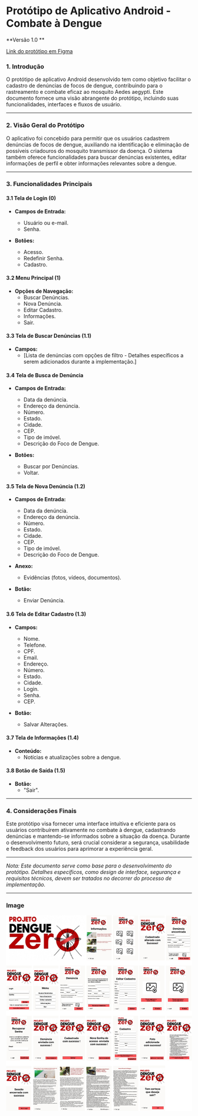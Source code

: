 # Protótipo de Aplicativo Android - Combate à Dengue

**Versão 1.0 **

[Link do protótipo em Figma](https://www.figma.com/proto/RLygnS3hVWtBJHHBDhhNS2/Dengue-Zero?node-id=14-6&starting-point-node-id=3%3A147&mode=design&t=yBAS6JjGASA2fjG6-1)

### **1. Introdução**

O protótipo de aplicativo Android desenvolvido tem como objetivo facilitar o cadastro de denúncias de focos de dengue, contribuindo para o rastreamento e combate eficaz ao mosquito Aedes aegypti. Este documento fornece uma visão abrangente do protótipo, incluindo suas funcionalidades, interfaces e fluxos de usuário.

---

### **2. Visão Geral do Protótipo**

O aplicativo foi concebido para permitir que os usuários cadastrem denúncias de focos de dengue, auxiliando na identificação e eliminação de possíveis criadouros do mosquito transmissor da doença. O sistema também oferece funcionalidades para buscar denúncias existentes, editar informações de perfil e obter informações relevantes sobre a dengue.

---

### **3. Funcionalidades Principais**

#### 3.1 Tela de Login (0)

- **Campos de Entrada:**
  - Usuário ou e-mail.
  - Senha.

- **Botões:**
  - Acesso.
  - Redefinir Senha.
  - Cadastro.

#### 3.2 Menu Principal (1)

- **Opções de Navegação:**
  - Buscar Denúncias.
  - Nova Denúncia.
  - Editar Cadastro.
  - Informações.
  - Sair.

#### 3.3 Tela de Buscar Denúncias (1.1)

- **Campos:**
  - [Lista de denúncias com opções de filtro - Detalhes específicos a serem adicionados durante a implementação.]

#### 3.4 Tela de Busca de Denúncia

- **Campos de Entrada:**
  - Data da denúncia.
  - Endereço da denúncia.
  - Número.
  - Estado.
  - Cidade.
  - CEP.
  - Tipo de imóvel.
  - Descrição do Foco de Dengue.

- **Botões:**
  - Buscar por Denúncias.
  - Voltar.

#### 3.5 Tela de Nova Denúncia (1.2)

- **Campos de Entrada:**
  - Data da denúncia.
  - Endereço da denúncia.
  - Número.
  - Estado.
  - Cidade.
  - CEP.
  - Tipo de imóvel.
  - Descrição do Foco de Dengue.

- **Anexo:**
  - Evidências (fotos, vídeos, documentos).

- **Botão:**
  - Enviar Denúncia.

#### 3.6 Tela de Editar Cadastro (1.3)

- **Campos:**
  - Nome.
  - Telefone.
  - CPF.
  - Email.
  - Endereço.
  - Número.
  - Estado.
  - Cidade.
  - Login.
  - Senha.
  - CEP.

- **Botão:**
  - Salvar Alterações.

#### 3.7 Tela de Informações (1.4)

- **Conteúdo:**
  - Notícias e atualizações sobre a dengue.

#### 3.8 Botão de Saída (1.5)

- **Botão:**
  - "Sair".

---

### **4. Considerações Finais**

Este protótipo visa fornecer uma interface intuitiva e eficiente para os usuários contribuírem ativamente no combate à dengue, cadastrando denúncias e mantendo-se informados sobre a situação da doença. Durante o desenvolvimento futuro, será crucial considerar a segurança, usabilidade e feedback dos usuários para aprimorar a experiência geral.

---

*Nota: Este documento serve como base para o desenvolvimento do protótipo. Detalhes específicos, como design de interface, segurança e requisitos técnicos, devem ser tratados no decorrer do processo de implementação.*

---
### Image
![img](img.png)